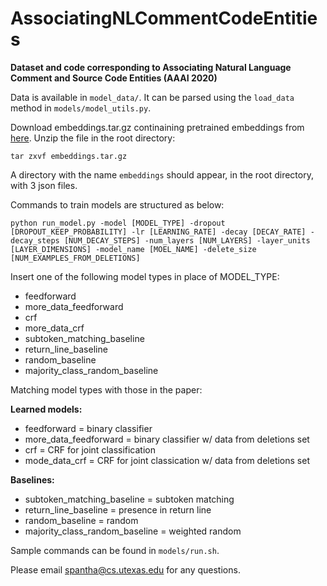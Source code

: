 # AssociatingNLCommentCodeEntities
**Dataset and code corresponding to Associating Natural Language Comment and Source Code Entities (AAAI 2020)**

Data is available in `model_data/`. It can be parsed using the `load_data` method in `models/model_utils.py`.

Download embeddings.tar.gz continaining pretrained embeddings from [here](https://drive.google.com/open?id=1pPaNIsVx4zftY0-AFA48A6Uj-evYsJYy).
Unzip the file in the root directory:

```
tar zxvf embeddings.tar.gz
```

A directory with the name `embeddings` should appear, in the root directory, with 3 json files.

Commands to train models are structured as below:

```
python run_model.py -model [MODEL_TYPE] -dropout [DROPOUT_KEEP_PROBABILITY] -lr [LEARNING_RATE] -decay [DECAY_RATE] -decay_steps [NUM_DECAY_STEPS] -num_layers [NUM_LAYERS] -layer_units [LAYER_DIMENSIONS] -model_name [MOEL_NAME] -delete_size [NUM_EXAMPLES_FROM_DELETIONS]
```

Insert one of the following model types in place of MODEL_TYPE:
* feedforward
* more_data_feedforward
* crf
* more_data_crf
* subtoken_matching_baseline
* return_line_baseline
* random_baseline
* majority_class_random_baseline

Matching model types with those in the paper:

**Learned models:**
* feedforward = binary classifier
* more_data_feedforward = binary classifier w/ data from deletions set
* crf = CRF for joint classification
* mode_data_crf = CRF for joint classication w/ data from deletions set

**Baselines:**
* subtoken_matching_baseline = subtoken matching
* return_line_baseline = presence in return line
* random_baseline = random
* majority_class_random_baseline = weighted random

Sample commands can be found in `models/run.sh`.

Please email spantha@cs.utexas.edu for any questions.